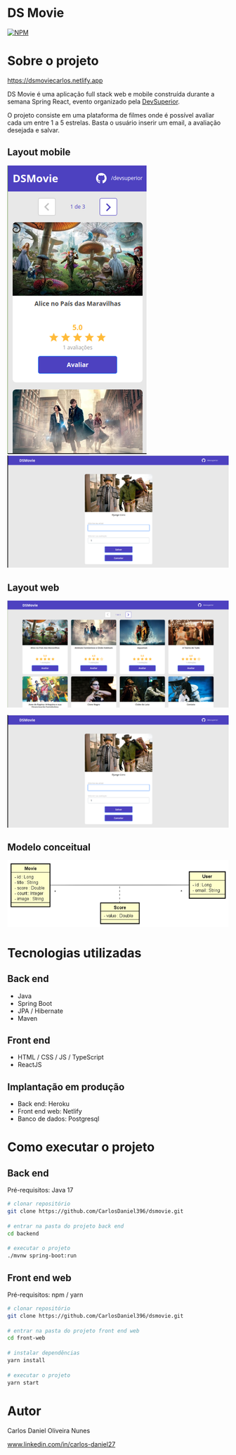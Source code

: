 # DS Movie
[![NPM](https://img.shields.io/npm/l/react)](https://github.com/devsuperior/sds1-wmazoni/blob/master/LICENSE) 

# Sobre o projeto

https://dsmoviecarlos.netlify.app

DS Movie é uma aplicação full stack web e mobile construída durante a semana Spring React, evento organizado pela [DevSuperior](https://devsuperior.com "Site da DevSuperior").

O projeto consiste em uma plataforma de filmes onde é possível avaliar cada um entre 1 a 5 estrelas. Basta o usuário inserir um email, a avaliação desejada e salvar.

## Layout mobile
![Mobile 1](https://github.com/CarlosDaniel396/dsmovie/blob/main/frontend/src/assets/img/feed.png) ![Mobile 2](https://github.com/CarlosDaniel396/dsmovie/blob/main/frontend/src/assets/img/rate.png)

## Layout web
![Web 1](https://github.com/CarlosDaniel396/dsmovie/blob/main/frontend/src/assets/img/front-web.png)

![Web 2](https://github.com/CarlosDaniel396/dsmovie/blob/main/frontend/src/assets/img/rate.png)

## Modelo conceitual
![Modelo Conceitual](https://github.com/CarlosDaniel396/dsmovie/blob/main/frontend/src/assets/img/modelo-conceitual.png)

# Tecnologias utilizadas
## Back end
- Java
- Spring Boot
- JPA / Hibernate
- Maven
## Front end
- HTML / CSS / JS / TypeScript
- ReactJS
## Implantação em produção
- Back end: Heroku
- Front end web: Netlify
- Banco de dados: Postgresql

# Como executar o projeto

## Back end
Pré-requisitos: Java 17

```bash
# clonar repositório
git clone https://github.com/CarlosDaniel396/dsmovie.git

# entrar na pasta do projeto back end
cd backend

# executar o projeto
./mvnw spring-boot:run
```

## Front end web
Pré-requisitos: npm / yarn

```bash
# clonar repositório
git clone https://github.com/CarlosDaniel396/dsmovie.git

# entrar na pasta do projeto front end web
cd front-web

# instalar dependências
yarn install

# executar o projeto
yarn start
```

# Autor

Carlos Daniel Oliveira Nunes

www.linkedin.com/in/carlos-daniel27
